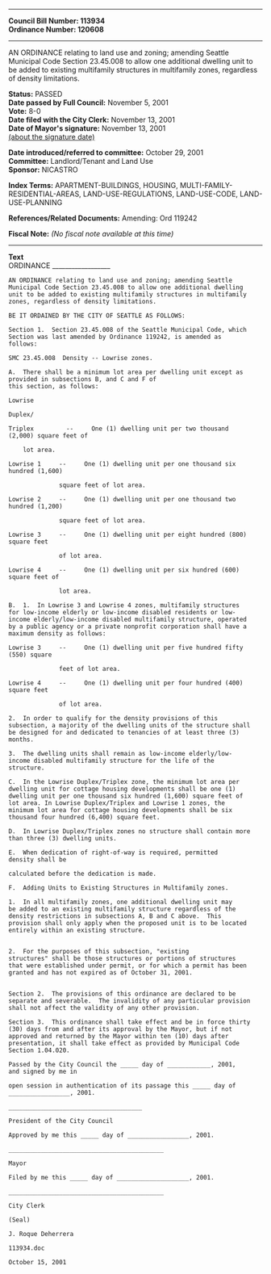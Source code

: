 * * * * *  
  
**Council Bill Number: [](#h0)[](#h2)113934**   
**Ordinance Number: 120608**  
  
* * * * *  
  
AN ORDINANCE relating to land use and zoning; amending Seattle Municipal Code Section 23.45.008 to allow one additional dwelling unit to be added to existing multifamily structures in multifamily zones, regardless of density limitations.  
  
**Status:** PASSED   
**Date passed by Full Council:** November 5, 2001   
**Vote:** 8-0   
**Date filed with the City Clerk:** November 13, 2001   
**Date of Mayor's signature:** November 13, 2001   
[(about the signature date)](/~public/approvaldate.htm)   
  
  
**Date introduced/referred to committee:** October 29, 2001   
**Committee:** Landlord/Tenant and Land Use   
**Sponsor:** NICASTRO   
  
**Index Terms:** APARTMENT-BUILDINGS, HOUSING, MULTI-FAMILY-RESIDENTIAL-AREAS, LAND-USE-REGULATIONS, LAND-USE-CODE, LAND-USE-PLANNING  
  
**References/Related Documents:** Amending: Ord 119242  
  
**Fiscal Note:** *(No fiscal note available at this time)*  
  
* * * * *  
  
**Text**  
    ORDINANCE __________________  
  
    AN ORDINANCE relating to land use and zoning; amending Seattle  
    Municipal Code Section 23.45.008 to allow one additional dwelling  
    unit to be added to existing multifamily structures in multifamily  
    zones, regardless of density limitations.  
  
    BE IT ORDAINED BY THE CITY OF SEATTLE AS FOLLOWS:  
  
    Section 1.  Section 23.45.008 of the Seattle Municipal Code, which  
    Section was last amended by Ordinance 119242, is amended as  
    follows:  
  
    SMC 23.45.008  Density -- Lowrise zones.  
  
    A.  There shall be a minimum lot area per dwelling unit except as  
    provided in subsections B, and C and F of  
    this section, as follows:  
  
    Lowrise  
  
    Duplex/  
  
    Triplex         --     One (1) dwelling unit per two thousand  
    (2,000) square feet of  
  
        lot area.  
  
    Lowrise 1     --     One (1) dwelling unit per one thousand six  
    hundred (1,600)  
  
                  square feet of lot area.  
  
    Lowrise 2     --     One (1) dwelling unit per one thousand two  
    hundred (1,200)  
  
                  square feet of lot area.  
  
    Lowrise 3     --     One (1) dwelling unit per eight hundred (800)  
    square feet  
  
                  of lot area.  
  
    Lowrise 4     --     One (1) dwelling unit per six hundred (600)  
    square feet of  
  
                  lot area.  
  
    B.  1.  In Lowrise 3 and Lowrise 4 zones, multifamily structures  
    for low-income elderly or low-income disabled residents or low-  
    income elderly/low-income disabled multifamily structure, operated  
    by a public agency or a private nonprofit corporation shall have a  
    maximum density as follows:  
  
    Lowrise 3     --     One (1) dwelling unit per five hundred fifty  
    (550) square  
  
                  feet of lot area.  
  
    Lowrise 4     --     One (1) dwelling unit per four hundred (400)  
    square feet  
  
                  of lot area.  
  
    2.  In order to qualify for the density provisions of this  
    subsection, a majority of the dwelling units of the structure shall  
    be designed for and dedicated to tenancies of at least three (3)  
    months.  
  
    3.  The dwelling units shall remain as low-income elderly/low-  
    income disabled multifamily structure for the life of the  
    structure.  
  
    C.  In the Lowrise Duplex/Triplex zone, the minimum lot area per  
    dwelling unit for cottage housing developments shall be one (1)  
    dwelling unit per one thousand six hundred (1,600) square feet of  
    lot area. In Lowrise Duplex/Triplex and Lowrise 1 zones, the  
    minimum lot area for cottage housing developments shall be six  
    thousand four hundred (6,400) square feet.  
  
    D.  In Lowrise Duplex/Triplex zones no structure shall contain more  
    than three (3) dwelling units.  
  
    E.  When dedication of right-of-way is required, permitted  
    density shall be  
  
    calculated before the dedication is made.  
  
    F.  Adding Units to Existing Structures in Multifamily zones.  
  
    1.  In all multifamily zones, one additional dwelling unit may  
    be added to an existing multifamily structure regardless of the  
    density restrictions in subsections A, B and C above.  This  
    provision shall only apply when the proposed unit is to be located  
    entirely within an existing structure.  
  
  
    2.  For the purposes of this subsection, "existing  
    structures" shall be those structures or portions of structures  
    that were established under permit, or for which a permit has been  
    granted and has not expired as of October 31, 2001.  
  
  
    Section 2.  The provisions of this ordinance are declared to be  
    separate and severable.  The invalidity of any particular provision  
    shall not affect the validity of any other provision.  
  
    Section 3.  This ordinance shall take effect and be in force thirty  
    (30) days from and after its approval by the Mayor, but if not  
    approved and returned by the Mayor within ten (10) days after  
    presentation, it shall take effect as provided by Municipal Code  
    Section 1.04.020.  
  
    Passed by the City Council the _____ day of ____________, 2001,  
    and signed by me in  
  
    open session in authentication of its passage this _____ day of  
    _________________, 2001.  
  
    _____________________________________  
  
    President of the City Council  
  
    Approved by me this _____ day of _________________, 2001.  
  
    ___________________________________________  
  
    Mayor  
  
    Filed by me this _____ day of ____________________, 2001.  
  
    ___________________________________________  
  
    City Clerk  
  
    (Seal)  
  
    J. Roque Deherrera  
  
    113934.doc  
  
    October 15, 2001  
